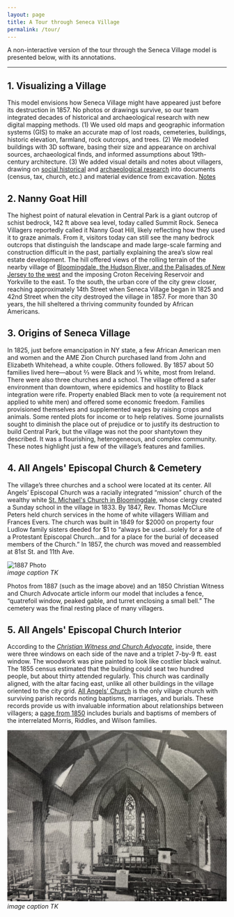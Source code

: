 ```yaml
---
layout: page
title: A Tour through Seneca Village
permalink: /tour/
---
```

A non-interactive version of the tour through the Seneca Village model is presented below, with its annotations.

***
  
  
## 1. Visualizing a Village
This model envisions how Seneca Village might have appeared just before its destruction in 1857. No photos or drawings survive, so our team integrated decades of historical and archaeological research with new digital mapping methods. (1) We used old maps and geographic information systems (GIS) to make an accurate map of lost roads, cemeteries, buildings, historic elevation, farmland, rock outcrops, and trees. (2) We modeled buildings with 3D software, basing their size and appearance on archival sources, archaeological finds, and informed assumptions about 19th-century architecture. (3) We added visual details and notes about villagers, drawing on [social historical](https://bit.ly/49a) and [archaeological research](https://bit.ly/42ll) into documents (census, tax, church, etc.) and material evidence from excavation. [Notes](/references/#1-visualizing-a-village)

## 2. Nanny Goat Hill
The highest point of natural elevation in Central Park is a giant outcrop of schist bedrock, 142 ft above sea level, today called Summit Rock. Seneca Villagers reportedly called it Nanny Goat Hill, likely reflecting how they used it to graze animals. From it, visitors today can still see the many bedrock outcrops that distinguish the landscape and made large-scale farming and construction difficult in the past, partially explaining the area’s slow real estate development. The hill offered views of the rolling terrain of the nearby village of [Bloomingdale, the Hudson River, and the Palisades of New Jersey to the west](https://bit.ly/4dIl4VT) and the imposing Croton Receiving Reservoir and Yorkville to the east. To the south, the urban core of the city grew closer, reaching approximately 14th Street when Seneca Village began in 1825 and 42nd Street when the city destroyed the village in 1857. For more than 30 years, the hill sheltered a thriving community founded by African Americans.

## 3. Origins of Seneca Village
In 1825, just before emancipation in NY state, a few African American men and women and the AME Zion Church purchased land from John and Elizabeth Whitehead, a white couple. Others followed. By 1857 about 50 families lived here—about ⅔ were Black and ⅓ white, most from Ireland. There were also three churches and a school. The village offered a safer environment than downtown, where epidemics and hostility to Black integration were rife. Property enabled Black men to vote (a requirement not applied to white men) and offered some economic freedom. Families provisioned themselves and supplemented wages by raising crops and animals. Some rented plots for income or to help relatives. Some journalists sought to diminish the place out of prejudice or to justify its destruction to build Central Park, but the village was not the poor shantytown they described. It was a flourishing, heterogeneous, and complex community. These notes highlight just a few of the village’s features and families.

## 4. All Angels' Episcopal Church & Cemetery
The village’s three churches and a school were located at its center. All Angels’ Episcopal Church was a racially integrated “mission” church of the wealthy white [St. Michael's Church in Bloomingdale](https://bit.ly/4bMrgul), whose clergy created a Sunday school in the village in 1833. By 1847, Rev. Thomas McClure Peters held church services in the home of white villagers William and Frances Evers. The church was built in 1849 for $2000 on property four Ludlow family sisters deeded for $1 to “always be used…solely for a site of a Protestant Episcopal Church…and for a place for the burial of deceased members of the Church.” In 1857, the church was moved and reassembled at 81st St. and 11th Ave. 

![1887 Photo](https://envisioningsenecavillage.github.io/annotation_assets/Annotation-Thumbnail-All-Angels-Exterior.jpg)  
*image caption TK*

Photos from 1887 (such as the image above) and an 1850 Christian Witness and Church Advocate article inform our model that includes a fence, “quatrefoil window, peaked gable, and turret enclosing a small bell.” The cemetery was the final resting place of many villagers.

## 5. All Angels' Episcopal Church Interior
According to the [*Christian Witness and Church Advocate*](https://bit.ly/4dCS2XA), inside, there were three windows on each side of the nave and a triplet 7-by-9 ft. east window. The woodwork was pine painted to look like costlier black walnut. The 1855 census estimated that the building could seat two hundred people, but about thirty attended regularly. This church was cardinally aligned, with the altar facing east, unlike all other buildings in the village oriented to the city grid. [All Angels’ Church](https://bit.ly/3wr3vJc) is the only village church with surviving parish records noting baptisms, marriages, and burials. These records provide us with invaluable information about relationships between villagers; a [page from 1850](https://bit.ly/3wCdwTZ) includes burials and baptisms of members of the interrelated Morris, Riddles, and Wilson families.

![Interior Church Image](/annotation_assets/Annotation-Thumbnail-All-Angels-Interior-View.jpg)  
*image caption TK*
